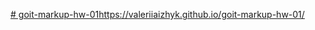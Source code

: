 [# goit-markup-hw-01](https://valeriiaizhyk.github.io/goit-markup-hw-01/)https://valeriiaizhyk.github.io/goit-markup-hw-01/
